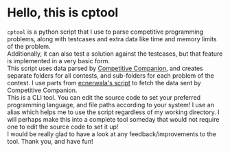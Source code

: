 # Hello, this is cptool
`cptool` is a python script that I use to parse competitive programming problems, along with testcases and extra data like time and memory limits of the problem.<br>
Additionally, it can also test a solution against the testcases, but that feature is implemented in a very basic form.<br>
This script uses data parsed by [Competitive Companion](https://github.com/jmerle/competitive-companion), and creates separate folders for all contests, and sub-folders for each problem of the contest. I use parts from [ecnerwala's script](https://gist.github.com/ecnerwala/ffc9b8c3f61e87ca043393a135d7794d) to fetch the data sent by Competitive Companion.<br>
This is a CLI tool. You can edit the source code to set your preferred programming language, and file paths according to your system! I use an alias which helps me to use the script regardless of my working directory. I will perhaps make this into a complete tool someday that would not require one to edit the source code to set it up!<br>
I would be really glad to have a look at any feedback/improvements to the tool. Thank you, and have fun!